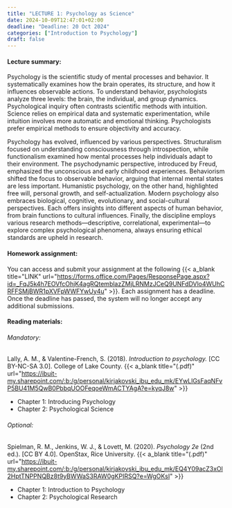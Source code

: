```yaml
---
title: "LECTURE 1: Psychology as Science"
date: 2024-10-09T12:47:01+02:00
deadline: "Deadline: 20 Oct 2024"
categories: ["Introduction to Psychology"]
draft: false
---
```


#### Lecture summary:

Psychology is the scientific study of mental processes and behavior. It systematically examines how the brain operates, its structure, and how it influences observable actions. To understand behavior, psychologists analyze three levels: the brain, the individual, and group dynamics. Psychological inquiry often contrasts scientific methods with intuition. Science relies on empirical data and systematic experimentation, while intuition involves more automatic and emotional thinking. Psychologists prefer empirical methods to ensure objectivity and accuracy.

Psychology has evolved, influenced by various perspectives. Structuralism focused on understanding consciousness through introspection, while functionalism examined how mental processes help individuals adapt to their environment. The psychodynamic perspective, introduced by Freud, emphasized the unconscious and early childhood experiences. Behaviorism shifted the focus to observable behavior, arguing that internal mental states are less important. Humanistic psychology, on the other hand, highlighted free will, personal growth, and self-actualization. Modern psychology also embraces biological, cognitive, evolutionary, and social-cultural perspectives. Each offers insights into different aspects of human behavior, from brain functions to cultural influences. Finally, the discipline employs various research methods—descriptive, correlational, experimental—to explore complex psychological phenomena, always ensuring ethical standards are upheld in research.

#### Homework assignment:

You can access and submit your assignment at the following {{< a_blank title="LINK" url="https://forms.office.com/Pages/ResponsePage.aspx?id=_FqJ5k4h7EOVfcOhjK4agRQtemblazZMjLRNMzJCeQ9UNFdDVlo4WUhCRFFSMjBWR1pXVFpWWFYwUy4u" >}}. Each assignment has a deadline. Once the deadline has passed, the system will no longer accept any additional submissions.

#### Reading materials:

###### Mandatory:

Lally, A. M., & Valentine-French, S. (2018). *Introduction to psychology.* [CC BY-NC-SA 3.0]. College of Lake County. {{< a_blank title="(.pdf)" url="https://ibuit-my.sharepoint.com/:b:/g/personal/kirjakovski_ibu_edu_mk/EYwLlGsFaqNFvP5BU41M5QwB0PbbqUOOFeqoeWmACTYAgA?e=kyqJ8w" >}}

* Chapter 1: Introducing Psychology
* Chapter 2: Psychological Science

###### Optional:

Spielman, R. M., Jenkins, W. J., & Lovett, M. (2020). *Psychology 2e* (2nd ed.). [CC BY 4.0]. OpenStax, Rice University. {{< a_blank title="(.pdf)" url="https://ibuit-my.sharepoint.com/:b:/g/personal/kirjakovski_ibu_edu_mk/EQ4Y09acZ3xOl2HptTNPPNQBz8t9yBWWaS3RAW0gKPIRSQ?e=WgOKsI" >}}

* Chapter 1: Introduction to Psychology
*  Chapter 2: Psychological Research
